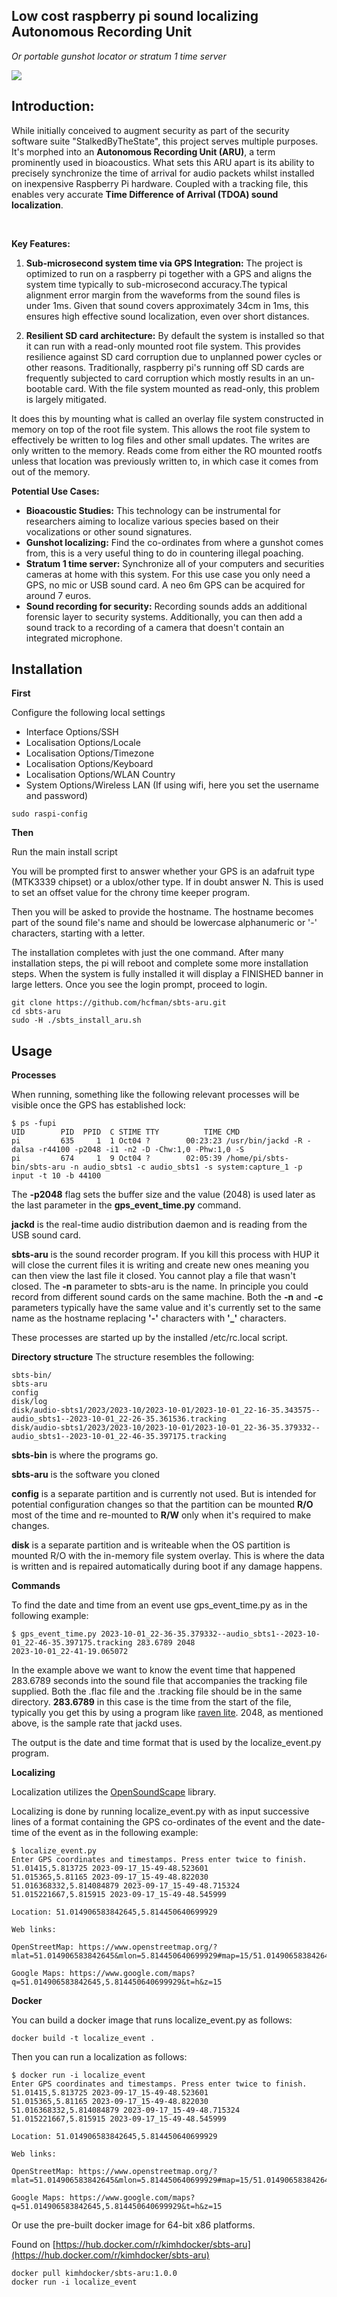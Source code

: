 ## Low cost raspberry pi sound localizing Autonomous Recording Unit 

*Or portable gunshot locator or stratum 1 time server*

<p align="center">
  <p>
  <img src="sbts-aru.jpg"/>
  </p>
</p>

## Introduction: ##
While initially conceived to augment security as part of the security software suite "StalkedByTheState", this project serves multiple purposes. It's morphed into an **Autonomous Recording Unit (ARU)**, a term prominently used in bioacoustics. What sets this ARU apart is its ability to precisely synchronize the time of arrival for audio packets whilst installed on inexpensive Raspberry Pi hardware. Coupled with a tracking file, this enables very accurate **Time Difference of Arrival (TDOA) sound localization**.

<br style="clear:both;">

**Key Features:**

1. **Sub-microsecond system time via GPS Integration:** The project is optimized to run on a raspberry pi together with a GPS and aligns the system time typically to sub-microsecond accuracy.The typical alignment error margin from the waveforms from the sound files is under 1ms. Given that sound covers approximately 34cm in 1ms, this ensures high effective sound localization, even over short distances.
   
2. **Resilient SD card architecture:** By default the system is installed so that it can run with a read-only mounted root file system. This provides resilience against SD card corruption due to unplanned power cycles or other reasons. Traditionally, raspberry pi's running off SD cards are frequently subjected to card corruption which mostly results in an un-bootable card. With the file system mounted as read-only, this problem is largely mitigated.

It does this by mounting what is called an overlay file system constructed in memory on top of the root file system. This allows the root file system to effectively be written to log files and other small updates. The writes are only written to the memory. Reads come from either the RO mounted rootfs unless that location was previously written to, in which case it comes from out of the memory.

**Potential Use Cases:**
- **Bioacoustic Studies:** This technology can be instrumental for researchers aiming to localize various species based on their vocalizations or other sound signatures.
- **Gunshot localizing:** Find the co-ordinates from where a gunshot comes from, this is a very useful thing to do in countering illegal poaching.
- **Stratum 1 time server:** Synchronize all of your computers and securities cameras at home with this system. For this use case you only need a GPS, no mic or USB sound card. A neo 6m GPS can be acquired for around 7 euros.
- **Sound recording for security:** Recording sounds adds an additional forensic layer to security systems. Additionally, you can then add a sound track to a recording of a camera that doesn't contain an integrated microphone.

## Installation ##

**First**

Configure the following local settings
- Interface Options/SSH
- Localisation Options/Locale
- Localisation Options/Timezone
- Localisation Options/Keyboard
- Localisation Options/WLAN Country
- System Options/Wireless LAN (If using wifi, here you set the username and password)

```
sudo raspi-config
```
**Then**

Run the main install script

You will be prompted first to answer whether your GPS is an adafruit type (MTK3339 chipset) or a ublox/other type. If in doubt answer N. This is used to set an offset value for the chrony time keeper program.

Then you will be asked to provide the hostname. The hostname becomes part of the sound file's name and should be lowercase alphanumeric or '-' characters, starting with a letter.

The installation completes with just the one command. After many installation steps, the pi will reboot and complete some more installation steps. When the system is fully installed it will display a FINISHED banner in large letters. Once you see the login prompt, proceed to login.

```
git clone https://github.com/hcfman/sbts-aru.git
cd sbts-aru
sudo -H ./sbts_install_aru.sh
```

## Usage ##

**Processes**

When running, something like the following relevant processes will be visible once the GPS has established lock:

```
$ ps -fupi
UID        PID  PPID  C STIME TTY          TIME CMD
pi         635     1  1 Oct04 ?        00:23:23 /usr/bin/jackd -R -dalsa -r44100 -p2048 -i1 -n2 -D -Chw:1,0 -Phw:1,0 -S
pi         674     1  9 Oct04 ?        02:05:39 /home/pi/sbts-bin/sbts-aru -n audio_sbts1 -c audio_sbts1 -s system:capture_1 -p input -t 10 -b 44100
```
The **-p2048** flag sets the buffer size and the value (2048) is used later as the last parameter in the **gps_event_time.py** command.

**jackd** is the real-time audio distribution daemon and is reading from the USB sound card.

**sbts-aru** is the sound recorder program. If you kill this process with HUP it will close the current files it is writing and create new ones meaning you can then view the last file it closed. You cannot play a file that wasn't closed. The **-n** parameter to sbts-aru is the name. In principle you could record from different sound cards on the same machine. Both the **-n** and **-c** parameters typically have the same value and it's currently set to the same name as the hostname replacing **'-'** characters with **'_'** characters.

These processes are started up by the installed /etc/rc.local script.

**Directory structure**
The structure resembles the following:

```
sbts-bin/
sbts-aru
config
disk/log
disk/audio-sbts1/2023/2023-10/2023-10-01/2023-10-01_22-16-35.343575--audio_sbts1--2023-10-01_22-26-35.361536.tracking
disk/audio-sbts1/2023/2023-10/2023-10-01/2023-10-01_22-36-35.379332--audio_sbts1--2023-10-01_22-46-35.397175.tracking
```

**sbts-bin** is where the programs go.

**sbts-aru** is the software you cloned

**config** is a separate partition and is currently not used. But is intended for potential configuration changes so that the partition can be mounted **R/O** most of the time and re-mounted to **R/W** only when it's required to make changes.

**disk** is a separate partition and is writeable when the OS partition is mounted R/O with the in-memory file system overlay. This is where the data is written and is repaired automatically during boot if any damage happens.

**Commands**

To find the date and time from an event use gps_event_time.py as in the following example:

```
$ gps_event_time.py 2023-10-01_22-36-35.379332--audio_sbts1--2023-10-01_22-46-35.397175.tracking 283.6789 2048
2023-10-01_22-41-19.065072
```

In the example above we want to know the event time that happened 283.6789 seconds into the sound file that accompanies the tracking file supplied. Both the .flac file and the .tracking file should be in the same directory. **283.6789** in this case is the time from the start of the file, typically you get this by using a program like [raven lite](https://ravensoundsoftware.com/software/raven-lite/). 2048, as mentioned above, is the sample rate that jackd uses.

The output is the date and time format that is used by the localize_event.py program.

**Localizing**

Localization utilizes the [OpenSoundScape](http://opensoundscape.org/en/latest/) library.

Localizing is done by running localize_event.py with as input successive lines of a format containing the GPS co-ordinates of the event and the date-time of the event as in the following example:

```
$ localize_event.py 
Enter GPS coordinates and timestamps. Press enter twice to finish.
51.01415,5.813725 2023-09-17_15-49-48.523601
51.015365,5.81165 2023-09-17_15-49-48.822030
51.016368332,5.814084879 2023-09-17_15-49-48.715324
51.015221667,5.815915 2023-09-17_15-49-48.545999

Location: 51.014906583842645,5.814450640699929

Web links:

OpenStreetMap: https://www.openstreetmap.org/?mlat=51.014906583842645&mlon=5.814450640699929#map=15/51.014906583842645/5.814450640699929

Google Maps: https://www.google.com/maps?q=51.014906583842645,5.814450640699929&t=h&z=15
```
**Docker**

You can build a docker image that runs localize_event.py as follows:

```
docker build -t localize_event .
```

Then you can run a localization as follows:

```
$ docker run -i localize_event
Enter GPS coordinates and timestamps. Press enter twice to finish.
51.01415,5.813725 2023-09-17_15-49-48.523601
51.015365,5.81165 2023-09-17_15-49-48.822030
51.016368332,5.814084879 2023-09-17_15-49-48.715324
51.015221667,5.815915 2023-09-17_15-49-48.545999

Location: 51.014906583842645,5.814450640699929

Web links:

OpenStreetMap: https://www.openstreetmap.org/?mlat=51.014906583842645&mlon=5.814450640699929#map=15/51.014906583842645/5.814450640699929

Google Maps: https://www.google.com/maps?q=51.014906583842645,5.814450640699929&t=h&z=15
```

Or use the pre-built docker image for 64-bit x86 platforms.

Found on [https://hub.docker.com/r/kimhdocker/sbts-aru](https://hub.docker.com/r/kimhdocker/sbts-aru)

```
docker pull kimhdocker/sbts-aru:1.0.0
docker run -i localize_event
```

